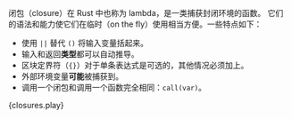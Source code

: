 闭包（closure）在 Rust 中也称为 lambda，是一类捕获封闭环境的函数。
它们的语法和能力使它们在临时（on the fly）使用相当方便。一些特点如下：

* 使用 `||` 替代 `()` 将输入变量括起来。
* 输入和返回**类型**都可以自动推导。
* 区块定界符（`{}`）对于单条表达式是可选的，其他情况必须加上。
* 外部环境变量**可能**被捕获到。
* 调用一个闭包和调用一个函数完全相同：`call(var)`。

{closures.play}
